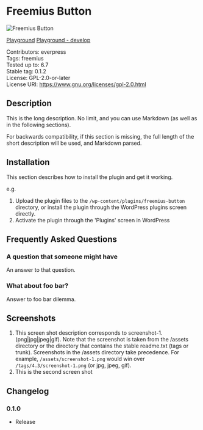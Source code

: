 # Freemius Button

![Freemius Button](https://github.com/evrpress/freemius-button/blob/main/.wordpress-org/banner.jpg)

[Playground](https://playground.wordpress.net/?blueprint-url=https://raw.githubusercontent.com/evrpress/freemius-button/refs/heads/main/.wordpress-org/blueprints/blueprint.json)
[Playground - develop](https://playground.wordpress.net/?blueprint-url=https://raw.githubusercontent.com/evrpress/freemius-button/refs/heads/develop/.wordpress-org/blueprints/blueprint-develop.json)

Contributors:      everpress  
Tags:              freemius  
Tested up to:      6.7  
Stable tag:        0.1.2  
License:           GPL-2.0-or-later  
License URI:       <https://www.gnu.org/licenses/gpl-2.0.html>

## Description

This is the long description. No limit, and you can use Markdown (as well as in the following sections).

For backwards compatibility, if this section is missing, the full length of the short description will be used, and
Markdown parsed.

## Installation

This section describes how to install the plugin and get it working.

e.g.

1. Upload the plugin files to the `/wp-content/plugins/freemius-button` directory, or install the plugin through the WordPress plugins screen directly.
1. Activate the plugin through the 'Plugins' screen in WordPress

## Frequently Asked Questions

### A question that someone might have

An answer to that question.

### What about foo bar?

Answer to foo bar dilemma.

## Screenshots

1. This screen shot description corresponds to screenshot-1.(png|jpg|jpeg|gif). Note that the screenshot is taken from
the /assets directory or the directory that contains the stable readme.txt (tags or trunk). Screenshots in the /assets
directory take precedence. For example, `/assets/screenshot-1.png` would win over `/tags/4.3/screenshot-1.png`
(or jpg, jpeg, gif).
2. This is the second screen shot

## Changelog

### 0.1.0

- Release
